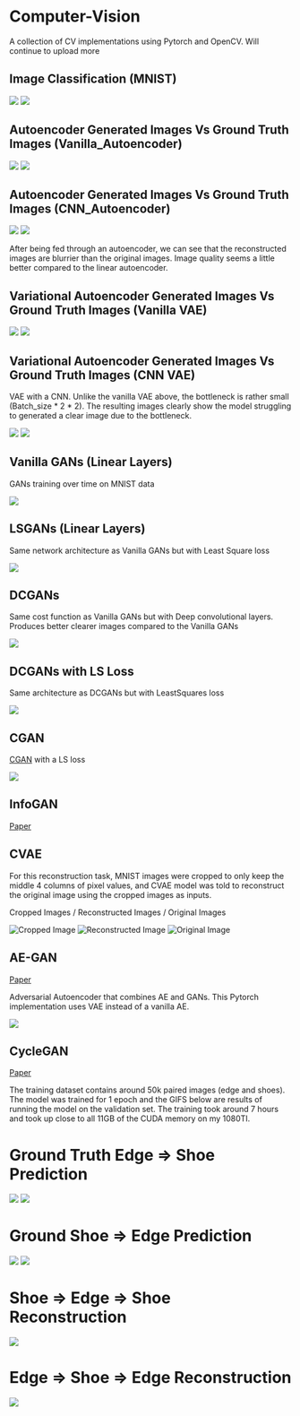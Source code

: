 # Computer-Vision

A collection of CV implementations using Pytorch and OpenCV. Will continue to upload more 

## Image Classification (MNIST)

![](MNIST/prediction.png)
![](MNIST/confusion_matrix.png)

## Autoencoder Generated Images Vs Ground Truth Images (Vanilla_Autoencoder)

![](Linear_Autoencoder/Linear_Autoencoder.png)
![](Ground_Truth.png)

## Autoencoder Generated Images Vs Ground Truth Images (CNN_Autoencoder)

![](AutoEncoder_Generated.png)
![](Ground_Truth.png)

After being fed through an autoencoder, we can see that the reconstructed images are blurrier than the original images. Image quality seems a little better compared to the linear autoencoder.

## Variational Autoencoder Generated Images Vs Ground Truth Images (Vanilla VAE)

![](Vanilla_VAE/Vanilla_VAE_Generated.png)
![](Ground_Truth.png)

## Variational Autoencoder Generated Images Vs Ground Truth Images (CNN VAE)

VAE with a CNN. Unlike the vanilla VAE above, the bottleneck is rather small (Batch_size * 2 * 2). The resulting images clearly show the model struggling to generated a clear image due to the bottleneck. 

![](CNN_VAE/cnn_vae_generated.png)
![](Ground_Truth.png)

## Vanilla GANs (Linear Layers)

GANs training over time on MNIST data

![](Vanilla_GANs.gif)

## LSGANs (Linear Layers)

Same network architecture as Vanilla GANs but with Least Square loss

![](LS_GANs/ls_GANs.gif)

## DCGANs

Same cost function as Vanilla GANs but with Deep convolutional layers. Produces better clearer images compared to the Vanilla GANs

![](DC-GANs/movie.gif)

## DCGANs with LS Loss

Same architecture as DCGANs but with LeastSquares loss 

![](LS_DCGANs/ls-dcgan.gif)

## CGAN

[CGAN](https://arxiv.org/abs/1411.1784) with a LS loss

![](CGAN/movie.gif)


## InfoGAN 

[Paper](https://arxiv.org/abs/1606.03657)

## CVAE 

For this reconstruction task, MNIST images were cropped to only keep the middle 4 columns of pixel values, and CVAE model was told to reconstruct the original image using the cropped images as inputs. 

Cropped Images / Reconstructed Images / Original Images

![Cropped Image](CVAE/cropped_image.png) ![Reconstructed Image](CVAE/output_image.png) ![Original Image](CVAE/original_image.png)

## AE-GAN 

[Paper](https://arxiv.org/pdf/1511.05644.pdf)

Adversarial Autoencoder that combines AE and GANs. This Pytorch implementation uses VAE instead of a vanilla AE. 

![](AEGAN/movie.gif)

## CycleGAN

[Paper](https://arxiv.org/pdf/1703.10593.pdf)

The training dataset contains around 50k paired images (edge and shoes). The model was trained for 1 epoch and the GIFS below are results of running the model on the validation set. The training took around 7 hours and took up close to all 11GB of the CUDA memory on my 1080TI.


# Ground Truth Edge => Shoe Prediction

![](CycleGAN/Input.gif)
![](CycleGAN/F_Pred.gif)

# Ground Shoe => Edge Prediction

![](CycleGAN/Target.gif)
![](CycleGAN/G_Pred.gif)

# Shoe => Edge => Shoe Reconstruction

![](CycleGAN/FGF_Reconstruct.gif)

# Edge => Shoe => Edge Reconstruction

![](CycleGAN/GFG_Reconstruct.gif)



